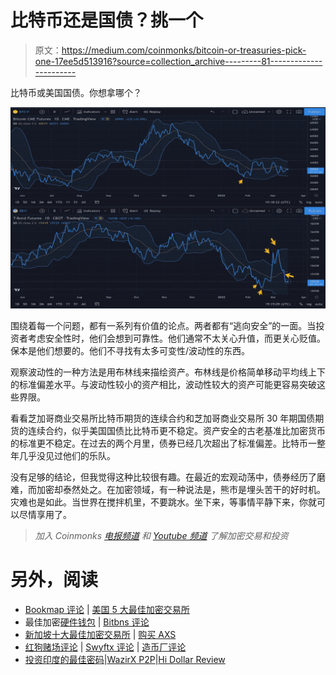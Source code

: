 # 比特币还是国债？挑一个

> 原文：<https://medium.com/coinmonks/bitcoin-or-treasuries-pick-one-17ee5d513916?source=collection_archive---------81----------------------->

比特币或美国国债。你想拿哪个？

![](img/8f874d80dc5529f86c89a8cdf1281c39.png)

围绕着每一个问题，都有一系列有价值的论点。两者都有“逃向安全”的一面。当投资者考虑安全性时，他们会想到可靠性。他们通常不太关心升值，而更关心贬值。保本是他们想要的。他们不寻找有太多可变性/波动性的东西。

观察波动性的一种方法是用布林线来描绘资产。布林线是价格简单移动平均线上下的标准偏差水平。与波动性较小的资产相比，波动性较大的资产可能更容易突破这些界限。

看看芝加哥商业交易所比特币期货的连续合约和芝加哥商业交易所 30 年期国债期货的连续合约，似乎美国国债比比特币更不稳定。资产安全的古老基准比加密货币的标准更不稳定。在过去的两个月里，债券已经几次超出了标准偏差。比特币一整年几乎没见过他们的乐队。

没有足够的结论，但我觉得这种比较很有趣。在最近的宏观动荡中，债券经历了磨难，而加密却泰然处之。在加密领域，有一种说法是，熊市是埋头苦干的好时机。灾难也是如此。当世界在搅拌机里，不要跳水。坐下来，等事情平静下来，你就可以尽情享用了。

> *加入 Coinmonks* [*电报频道*](https://t.me/coincodecap) *和* [*Youtube 频道*](https://www.youtube.com/c/coinmonks/videos) *了解加密交易和投资*

# 另外，阅读

*   [Bookmap 评论](https://coincodecap.com/bookmap-review-2021-best-trading-software) | [美国 5 大最佳加密交易所](https://coincodecap.com/crypto-exchange-usa)
*   最佳加密[硬件钱包](/coinmonks/hardware-wallets-dfa1211730c6) | [Bitbns 评论](/coinmonks/bitbns-review-38256a07e161)
*   [新加坡十大最佳加密交易所](https://coincodecap.com/crypto-exchange-in-singapore) | [购买 AXS](https://coincodecap.com/buy-axs-token)
*   [红狗赌场评论](https://coincodecap.com/red-dog-casino-review) | [Swyftx 评论](https://coincodecap.com/swyftx-review) | [造币厂评论](https://coincodecap.com/coingate-review)
*   [投资印度的最佳密码](https://coincodecap.com/best-crypto-to-invest-in-india-in-2021)|[WazirX P2P](https://coincodecap.com/wazirx-p2p)|[Hi Dollar Review](https://coincodecap.com/hi-dollar-review)